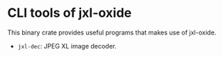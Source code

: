 # CLI tools of jxl-oxide

This binary crate provides useful programs that makes use of jxl-oxide.

- `jxl-dec`: JPEG XL image decoder.
